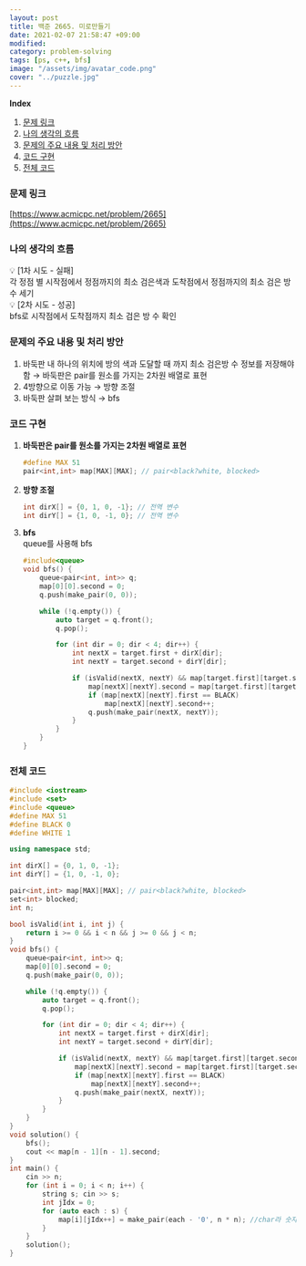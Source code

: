 ```yaml
---
layout: post
title: 백준 2665. 미로만들기
date: 2021-02-07 21:58:47 +09:00
modified: 
category: problem-solving
tags: [ps, c++, bfs]
image: "/assets/img/avatar_code.png"
cover: "../puzzle.jpg"
---
```


**Index**
1. [문제 링크](#문제-링크)
1. [나의 생각의 흐름](#나의-생각의-흐름)
1. [문제의 주요 내용 및 처리 방안](#문제의-주요-내용-및-처리-방안)
1. [코드 구현](#코드-구현)
1. [전체 코드](#전체-코드)

### 문제 링크
[https://www.acmicpc.net/problem/2665](https://www.acmicpc.net/problem/2665)

### 나의 생각의 흐름
💡 [1차 시도 - 실패]<br>
    각 정점 별 시작점에서 정점까지의 최소 검은색과 도착점에서 정점까지의 최소 검은 방 수 세기<br>
💡 [2차 시도 - 성공]<br> 
    bfs로 시작점에서 도착점까지 최소 검은 방 수 확인<br>


### 문제의 주요 내용 및 처리 방안
1. 바둑판 내 하나의 위치에 방의 색과 도달할 때 까지 최소 검은방 수 정보를 저장해야함 → 바둑판은 pair를 원소를 가지는 2차원 배열로 표현
1. 4방향으로 이동 가능 → 방향 조절
1. 바둑판 살펴 보는 방식 → bfs

### 코드 구현 
1. **바둑판은 pair를 원소를 가지는 2차원 배열로 표현**<br>
    ```c++
    #define MAX 51
    pair<int,int> map[MAX][MAX]; // pair<black?white, blocked>
    ```
1. **방향 조절**<br>
    ```c++
    int dirX[] = {0, 1, 0, -1}; // 전역 변수
    int dirY[] = {1, 0, -1, 0}; // 전역 변수
    ```
1. **bfs**<br>
    queue를 사용해 bfs 
    ```c++
    #include<queue>
    void bfs() {
        queue<pair<int, int>> q;
        map[0][0].second = 0;
        q.push(make_pair(0, 0));

        while (!q.empty()) {
            auto target = q.front();
            q.pop();

            for (int dir = 0; dir < 4; dir++) {
                int nextX = target.first + dirX[dir];
                int nextY = target.second + dirY[dir];

                if (isValid(nextX, nextY) && map[target.first][target.second].second < map[nextX][nextY].second) {
                    map[nextX][nextY].second = map[target.first][target.second].second;
                    if (map[nextX][nextY].first == BLACK)
                        map[nextX][nextY].second++;
                    q.push(make_pair(nextX, nextY));
                }
            }
        }
    }
    ```

### 전체 코드
```c++
#include <iostream>
#include <set>
#include <queue>
#define MAX 51
#define BLACK 0
#define WHITE 1

using namespace std;

int dirX[] = {0, 1, 0, -1};
int dirY[] = {1, 0, -1, 0};

pair<int,int> map[MAX][MAX]; // pair<black?white, blocked>
set<int> blocked;
int n;

bool isValid(int i, int j) {
    return i >= 0 && i < n && j >= 0 && j < n;
}
void bfs() {
    queue<pair<int, int>> q;
    map[0][0].second = 0;
    q.push(make_pair(0, 0));

    while (!q.empty()) {
        auto target = q.front();
        q.pop();

        for (int dir = 0; dir < 4; dir++) {
            int nextX = target.first + dirX[dir];
            int nextY = target.second + dirY[dir];

            if (isValid(nextX, nextY) && map[target.first][target.second].second < map[nextX][nextY].second) {
                map[nextX][nextY].second = map[target.first][target.second].second;
                if (map[nextX][nextY].first == BLACK)
                    map[nextX][nextY].second++;
                q.push(make_pair(nextX, nextY));
            }
        }
    }
}
void solution() {
    bfs();
    cout << map[n - 1][n - 1].second;
}
int main() {
    cin >> n;
    for (int i = 0; i < n; i++) {
        string s; cin >> s;
        int jIdx = 0; 
        for (auto each : s) {
            map[i][jIdx++] = make_pair(each - '0', n * n); //char라 숫자로 변경
        }
    }
    solution();
}
```




